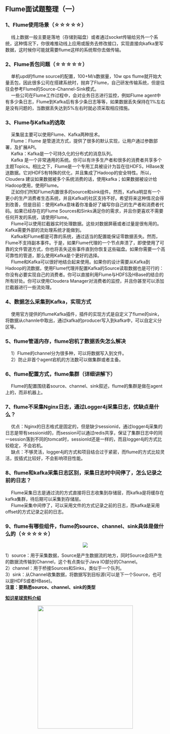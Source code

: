## Flume面试题整理（一）  

### 1、Flume使用场景（☆☆☆☆☆）  
&emsp; 线上数据一般主要是落地（存储到磁盘）或者通过socket传输给另外一个系统，这种情况下，你很难推动线上应用或服务去修改接口，实现直接向kafka里写数据，这时候你可能就需要flume这样的系统帮你去做传输。  

### 2、Flume丢包问题（☆☆☆☆☆）  
&emsp; 单机upd的flume source的配置，100+M/s数据量，10w qps flume就开始大量丢包，因此很多公司在搭建系统时，抛弃了Flume，自己研发传输系统，但是往往会参考Flume的Source-Channel-Sink模式。  
&emsp; 一些公司在Flume工作过程中，会对业务日志进行监控，例如Flume agent中有多少条日志，Flume到Kafka后有多少条日志等等，如果数据丢失保持在1%左右是没有问题的，当数据丢失达到5%左右时就必须采取相应措施。  

### 3、Flume与Kafka的选取  
&emsp; 采集层主要可以使用Flume、Kafka两种技术。  
&emsp; Flume：Flume 是管道流方式，提供了很多的默认实现，让用户通过参数部署，及扩展API。  
&emsp; Kafka：Kafka是一个可持久化的分布式的消息队列。  
&emsp; Kafka 是一个非常通用的系统。你可以有许多生产者和很多的消费者共享多个主题Topics。相比之下，Flume是一个专用工具被设计为旨在往HDFS，HBase发送数据。它对HDFS有特殊的优化，并且集成了Hadoop的安全特性。所以，Cloudera 建议如果数据被多个系统消费的话，使用kafka；如果数据被设计给Hadoop使用，使用Flume。  
&emsp; 正如你们所知Flume内置很多的source和sink组件。然而，Kafka明显有一个更小的生产消费者生态系统，并且Kafka的社区支持不好。希望将来这种情况会得到改善，但是目前：使用Kafka意味着你准备好了编写你自己的生产者和消费者代码。如果已经存在的Flume Sources和Sinks满足你的需求，并且你更喜欢不需要任何开发的系统，请使用Flume。  
&emsp; Flume可以使用拦截器实时处理数据。这些对数据屏蔽或者过量是很有用的。Kafka需要外部的流处理系统才能做到。  
&emsp; Kafka和Flume都是可靠的系统，通过适当的配置能保证零数据丢失。然而，Flume不支持副本事件。于是，如果Flume代理的一个节点奔溃了，即使使用了可靠的文件管道方式，你也将丢失这些事件直到你恢复这些磁盘。如果你需要一个高可靠性的管道，那么使用Kafka是个更好的选择。  
&emsp; Flume和Kafka可以很好地结合起来使用。如果你的设计需要从Kafka到Hadoop的流数据，使用Flume代理并配置Kafka的Source读取数据也是可行的：你没有必要实现自己的消费者。你可以直接利用Flume与HDFS及HBase的结合的所有好处。你可以使用Cloudera Manager对消费者的监控，并且你甚至可以添加拦截器进行一些流处理。  

### 4、数据怎么采集到Kafka，实现方式  
&emsp; 使用官方提供的flumeKafka插件，插件的实现方式是自定义了flume的sink，将数据从channle中取出，通过kafka的producer写入到kafka中，可以自定义分区等。  

### 5、flume管道内存，flume宕机了数据丢失怎么解决  
&emsp; 1）Flume的channel分为很多种，可以将数据写入到文件。  
&emsp; 2）防止非首个agent宕机的方法数可以做集群或者主备。  

### 6、flume配置方式，flume集群（详细讲解下）  
&emsp; Flume的配置围绕着source、channel、sink叙述，flume的集群是做在agent上的，而非机器上。  

### 7、flume不采集Nginx日志，通过Logger4j采集日志，优缺点是什么？  
&emsp; 优点：Nginx的日志格式是固定的，但是缺少sessionid，通过logger4j采集的日志是带有sessionid的，而session可以通过redis共享，保证了集群日志中的同一session落到不同的tomcat时，sessionId还是一样的，而且logger4j的方式比较稳定，不会宕机。  
&emsp; 缺点：不够灵活，logger4j的方式和项目结合过于紧密，而flume的方式比较灵活，拔插式比较好，不会影响项目性能。  

### 8、flume和kafka采集日志区别，采集日志时中间停了，怎么记录之前的日志？  
&emsp; Flume采集日志是通过流的方式直接将日志收集到存储层，而kafka是将缓存在kafka集群，待后期可以采集到存储层。  
&emsp; Flume采集中间停了，可以采用文件的方式记录之前的日志，而kafka是采用offset的方式记录之前的日志。  

### 9、flume有哪些组件，flume的source、channel、sink具体是做什么的（☆☆☆☆☆）  
<p align="center">
<img src="https://github.com/Dr11ft/BigDataGuide/blob/master/Pics/Flume%E9%9D%A2%E8%AF%95%E9%A2%98Pics/flume%E7%9A%84source%E3%80%81channel%E3%80%81sink.png"/>  
<p align="center">
</p>
</p>  

1）source：用于采集数据，Source是产生数据流的地方，同时Source会将产生的数据流传输到Channel，这个有点类似于Java IO部分的Channel。  
2）channel：用于桥接Sources和Sinks，类似于一个队列。  
3）sink：从Channel收集数据，将数据写到目标源(可以是下一个Source，也可以是HDFS或者HBase)。  
**注意：要熟悉source、channel、sink的类型**  

**[知识星球资料介绍](https://www.yuque.com/vxo919/gyyog3/ohvyc2e38pprcxkn?singleDoc=)**   

<p align="center">
<img src="https://github.com/MoRan1607/BigDataGuide/blob/master/Pics/%E6%98%9F%E7%90%83%E4%BC%98%E6%83%A0%E5%88%B820240926.png"  width="300" height="387"/>  
<p align="center">
</p>
</p>  










